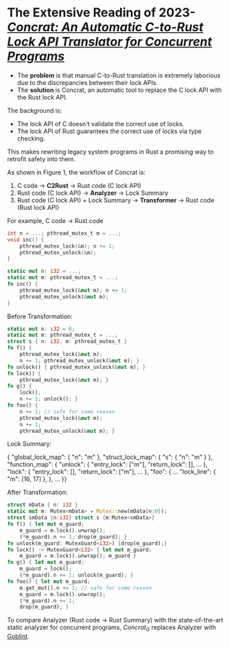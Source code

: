 # The Extensive Reading of 2023-[*Concrat: An Automatic C-to-Rust Lock API Translator for Concurrent Programs*](https://dl.acm.org/doi/abs/10.1109/ICSE48619.2023.00069)

- The **problem** is that manual C-to-Rust translation is extremely laborious due to the discrepancies between their lock APIs.
- The **solution** is Concrat, an automatic tool to replace the C lock API with the Rust lock API.

The background is:

- The lock API of C doesn't validate the correct use of locks.
- The lock API of Rust guarantees the correct use of locks via type checking.

This makes rewriting legacy system programs in Rust a promising way to retrofit safety into them.

As shown in Figure 1, the workflow of Concrat is:

1. C code $\rightarrow$ **C2Rust** $\rightarrow$ Rust code (C lock API)
2. Rust code (C lock API) $\rightarrow$ **Analyzer** $\rightarrow$ Lock Summary
3. Rust code (C lock API) + Lock Summary $\rightarrow$ **Transformer** $\rightarrow$ Rust code (Rust lock API)

For example, C code $\rightarrow$ Rust code

```C
int n = ...; pthread_mutex_t m = ...;
void inc() {
    pthread_mutex_lock(&m); n += 1;
    pthread_mutex_unlock(&m);
}
```

```Rust
static mut n: i32 = ...;
static mut m: pthread_mutex_t = ...;
fn inc() {
    pthread_mutex_lock(&mut m); n += 1;
    pthread_mutex_unlock(&mut m);
}
```

Before Transformation:

```Rust
static mut n: i32 = 0;
static mut m: pthread_mutex_t = ...;
struct s { n: i32, m: pthread_mutex_t }
fn f() {
    pthread_mutex_lock(&mut m);
    n += 1; pthread_mutex_unlock(&mut m); }
fn unlock() { pthread_mutex_unlock(&mut m); }
fn lock() {
    pthread_mutex_lock(&mut m); }
fn g() {
    lock();
    n += 1; unlock(); }
fn foo() {
    n += 1; // safe for some reason
    pthread_mutex_lock(&mut m);
    n += 1;
    pthread_mutex_unlock(&mut m); }
```

Lock Summary:

{ "global_lock_map": { "n": "m" },
  "struct_lock_map": { "s": { "n": "m" } },
  "function_map": {
    "unlock": {
      "entry_lock": ["m"], "return_lock": [], ... },
    "lock": {
      "entry_lock": [], "return_lock": ["m"], ... },
    "foo": { ... "lock_line": { "m": [16, 17] }, },
    ... }}

After Transformation:

```Rust
struct mData { n: i32 }
static mut m: Mutex<mData> = Mutex::new(mData{n:0});
struct smData {n:i32} struct s {m:Mutex<smData>}
fn f() { let mut m_guard;
    m_guard = m.lock().unwrap();
    (*m_guard).n += 1; drop(m_guard); }
fn unlock(m_guard: MutexGuard<i32>) {drop(m_guard);}
fn lock() -> MutexGuard<i32> { let mut m_guard;
    m_guard = m.lock().unwrap(); m_guard }
fn g() { let mut m_guard;
    m_guard = lock();
    (*m_guard).n += 1; unlock(m_guard); }
fn foo() { let mut m_guard;
    m.get_mut().n += 1; // safe for some reason
    m_guard = m.lock().unwrap();
    (*m_guard).n += 1;
    drop(m_guard); }
```

To compare Analyzer (Rust code $\rightarrow$ Rust Summary) with the state-of-the-art static analyzer for concurrent programs, $Concrat_G$ replaces Analyzer with [Goblint](https://goblint.in.tum.de/home).
